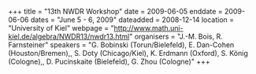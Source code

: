+++
title = "13th NWDR Workshop"
date = 2009-06-05
enddate = 2009-06-06
dates = "June 5 - 6, 2009"
dateadded = 2008-12-14
location = "University of Kiel"
webpage = "http://www.math.uni-kiel.de/algebra/NWDR13/nwdr13.html"
organisers = "J.-M. Bois, R. Farnsteiner"
speakers = "G. Bobinski (Torun/Bielefeld), E. Dan-Cohen (Houston/Bremen),, S. Doty (Chicago/Kiel), K. Erdmann (Oxford), S. König (Cologne),, D. Pucinskaite (Bielefeld), G. Zhou (Cologne)"
+++
